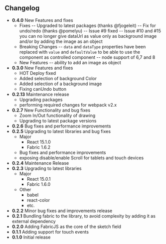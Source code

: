 ## Changelog

* **0.4.0** New Features and fixes
    - Fixes
    -- Upgraded to latest packages (thanks @fjogeleit)
    -- Fix for undo/redo (thanks @pomelyu)
    -- Issue #9 fixed
    -- Issue #10 and #15 you can no longer give dataUrl as value only as background image and/or by adding the image as an object
    - Breaking Changes
    -- `data` and `dataType` properties have been replaced with `value` and `defaultValue`
    to be able to use the component as controlled component
    -- node support of 6,7 and 8
    - New Features
    -- ability to add an image as object
* **0.3.0** New Features and fixes
    - HOT Deploy fixed
    - Added selection of background Color
    - Added selection of a  background image
    - Fixing canUndo button
* **0.2.13** Maintenance release
    - Upgrading packages
    - performing required changes for webpack v2.x
* **0.2.7** New Functionality and bug fixes
    - Zoom In/Out functionality of drawing
    - Upgrading to latest package versions
* **0.2.6** Bug fixes and performance improvements
* **0.2.5** Upgrading to latest libraries and bug fixes
    - Major
        - React 15.1.0
        - Fabric 1.6.2
    - Bug fixes and performance improvements
    - exposing disable/enable Scroll for tablets and touch devices
* **0.2.4** Maintenance Release
* **0.2.3** Upgrading to latest libraries
    - Major
        - React 15.0.1
        - Fabric 1.6.0
    - Other
        - babel
        - react-color
        - etc.           
* **0.2.2** Minor bug fixes and improvements release
* **0.2.1** Bundling fabric to the library, to avoid complexity by adding it as external dependency
* **0.2.0** Adding FabricJS as the core of the sketch field
* **0.1.1** Adding support for touch events
* **0.1.0** Initial release
